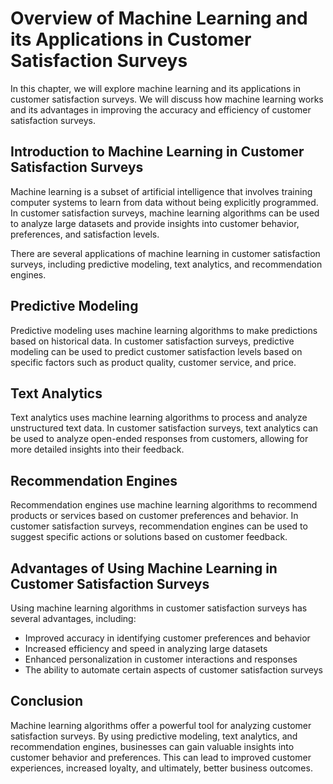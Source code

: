 Overview of Machine Learning and its Applications in Customer Satisfaction Surveys
==============================================================================================================================================

In this chapter, we will explore machine learning and its applications in customer satisfaction surveys. We will discuss how machine learning works and its advantages in improving the accuracy and efficiency of customer satisfaction surveys.

Introduction to Machine Learning in Customer Satisfaction Surveys
-----------------------------------------------------------------

Machine learning is a subset of artificial intelligence that involves training computer systems to learn from data without being explicitly programmed. In customer satisfaction surveys, machine learning algorithms can be used to analyze large datasets and provide insights into customer behavior, preferences, and satisfaction levels.

There are several applications of machine learning in customer satisfaction surveys, including predictive modeling, text analytics, and recommendation engines.

Predictive Modeling
-------------------

Predictive modeling uses machine learning algorithms to make predictions based on historical data. In customer satisfaction surveys, predictive modeling can be used to predict customer satisfaction levels based on specific factors such as product quality, customer service, and price.

Text Analytics
--------------

Text analytics uses machine learning algorithms to process and analyze unstructured text data. In customer satisfaction surveys, text analytics can be used to analyze open-ended responses from customers, allowing for more detailed insights into their feedback.

Recommendation Engines
----------------------

Recommendation engines use machine learning algorithms to recommend products or services based on customer preferences and behavior. In customer satisfaction surveys, recommendation engines can be used to suggest specific actions or solutions based on customer feedback.

Advantages of Using Machine Learning in Customer Satisfaction Surveys
---------------------------------------------------------------------

Using machine learning algorithms in customer satisfaction surveys has several advantages, including:

* Improved accuracy in identifying customer preferences and behavior
* Increased efficiency and speed in analyzing large datasets
* Enhanced personalization in customer interactions and responses
* The ability to automate certain aspects of customer satisfaction surveys

Conclusion
----------

Machine learning algorithms offer a powerful tool for analyzing customer satisfaction surveys. By using predictive modeling, text analytics, and recommendation engines, businesses can gain valuable insights into customer behavior and preferences. This can lead to improved customer experiences, increased loyalty, and ultimately, better business outcomes.
